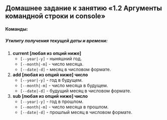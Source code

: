 ## Домашнее задание к занятию «1.2 Аргументы командной строки и console»
#### Команды:
##### Утилиту получения текущей даты и времени:
1. **current [любая из опций ниже]** 
   * ``[--year|-y]`` -  ныняшний год.
   * ``[--month|-m]`` -  число месяца.
   * ``[--date|-d]`` -  месяц в числовом формате.
2. **add [любая из опций ниже] число** 
   * ``[--year|-y]`` -  год в будущем.
   * ``[--month|-m]`` -  число месяца в будущем.
   * ``[--date|-d]`` -  будущий месяц в числовом формате.
3. **sub [любая из опций ниже] число** 
   * ``[--year|-y]`` -  год в прошлом.
   * ``[--month|-m]`` -  число месяца в прошлом.
   * ``[--date|-d]`` -  прошлый месяц в числовом формате.